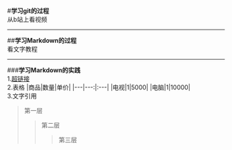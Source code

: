#**学习git的过程**\
从b站上看视频
- - -
##**学习Markdown的过程**\
看文字教程
- - -
###**学习Markdown的实践**\
1.[超链接](https://image.baidu.com/search/detail?ct=503316480&z=undefined&tn=baiduimagedetail&ipn=d&word=%E4%BB%A3%E5%8F%B7%E9%B8%A2&step_word=&ie=utf-8&in=&cl=2&lm=-1&st=undefined&hd=undefined&latest=undefined&copyright=undefined&cs=3140439783,646462222&os=3982847940,168574863&simid=3140439783,646462222&pn=2&rn=1&di=7117150749615718401&ln=323&fr=&fmq=1661056317716_R&fm=&ic=undefined&s=undefined&se=&sme=&tab=0&width=undefined&height=undefined&face=undefined&is=0,0&istype=0&ist=&jit=&bdtype=15&spn=0&pi=0&gsm=0&objurl=https%3A%2F%2Fgimg2.baidu.com%2Fimage_search%2Fsrc%3Dhttp%253A%252F%252Fi0.hdslb.com%252Fbfs%252Farchive%252F93a2fea20e85ab38be9b788061fe3e0c3a39a770.jpg%26refer%3Dhttp%253A%252F%252Fi0.hdslb.com%26app%3D2002%26size%3Df9999%2C10000%26q%3Da80%26n%3D0%26g%3D0n%26fmt%3Dauto%3Fsec%3D1663648317%26t%3D1852b14757019620a580e42daf2838b5&rpstart=0&rpnum=0&adpicid=0&nojc=undefined&dyTabStr=MCwyLDQsMSw2LDUsMyw3LDgsOQ%3D%3D)\
2.表格
|商品|数量|单价|
|---|---:|:---|
|电视|1|5000|
|电脑|1|10000|\
3.文字引用
>第一层
>>第二层
>>>第三层

>
